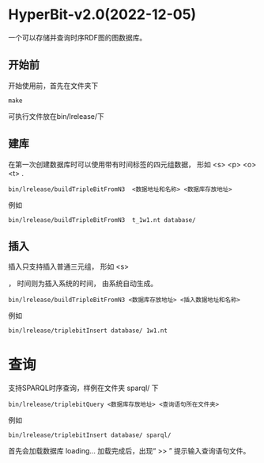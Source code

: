 # HyperBit-v2.0(2022-12-05)
一个可以存储并查询时序RDF图的图数据库。
## 开始前
开始使用前，首先在文件夹下
``` shell 
make
```
可执行文件放在bin/lrelease/下
## 建库
在第一次创建数据库时可以使用带有时间标签的四元组数据， 形如 \<s\> \<p\> \<o\> \<t\> . 
``` shell
bin/lrelease/buildTripleBitFromN3  <数据地址和名称> <数据库存放地址>
```
例如
``` shell
bin/lrelease/buildTripleBitFromN3  t_1w1.nt database/
```
## 插入
插入只支持插入普通三元组， 形如 \<s\> <p> <o> ， 时间则为插入系统的时间， 由系统自动生成。

``` shell
bin/lrelease/buildTripleBitFromN3 <数据库存放地址> <插入数据地址和名称>
```

例如
``` shell
bin/lrelease/triplebitInsert database/ 1w1.nt
```
# 查询
支持SPARQL时序查询，样例在文件夹 sparql/ 下

``` shell
bin/lrelease/triplebitQuery <数据库存放地址> <查询语句所在文件夹>
```

例如
``` shell
bin/lrelease/triplebitInsert database/ sparql/
```

首先会加载数据库 loading...
加载完成后，出现“ >> ” 提示输入查询语句文件。
